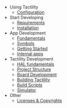 - Using Tactility
  - [Configuration](configuration.md)
- Start Developing
  - [Requirements](requirements.md)
  - [Installation](installation.md)
- App Development
  - [Fundamentals](app-development/fundamentals.md)
  - [Symbols](app-development/symbols.md)
  - [Getting Started](app-development/getting-started.md)
  - [Internal apps](app-development/internal-apps.md)
- Tactility Development
  - [HAL fundamentals](tactility-development/hal-fundamentals.md)
  - [Project Structure](tactility-development/project-structure.md)
  - [Board Development](tactility-development/board-development.md)
  - [Building Tactility](tactility-development/building-tactility.md)
  - [Build Scripts](tactility-development/build-scripts.md)
  - [Simulator](tactility-development/simulator.md)
- Other
  - [Licenses & Copyrights](../licenses-and-copyrights.md)
